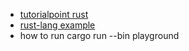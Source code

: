* [tutorialpoint rust](https://www.tutorialspoint.com/rust/rust_enums.htm)
* [rust-lang example](https://doc.rust-lang.org/stable/rust-by-example/index.html)
* how to run
        cargo run --bin playground
